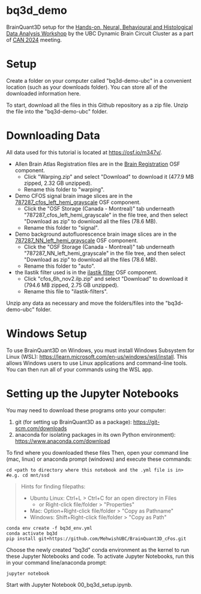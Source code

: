 # bq3d_demo
BrainQuant3D setup for the [Hands-on, Neural, Behavioural and Histological Data Analysis Workshop](https://can-acn.org/meeting-2024/satellite-events/hands-on-neural-behavioural-and-histological-data-analysis-workshop-can2024-satellite/) by the UBC Dynamic Brain Circuit Cluster as a part of [CAN 2024](https://can-acn.org/meeting-2024/) meeting.

# Setup
Create a folder on your computer called "bq3d-demo-ubc" in a convenient location (such as your downloads folder). You can store all of the downloaded information here.

To start, download all the files in this Github repository as a zip file. Unzip the file into the "bq3d-demo-ubc" folder.

# Downloading Data
All data used for this tutorial is located at https://osf.io/m347v/.

- Allen Brain Atlas Registration files are in the [Brain Registration](https://osf.io/bmpw5/) OSF component. 
  - Click "Warping.zip" and select "Download" to download it (477.9 MB zipped, 2.32 GB unzipped).
  - Rename this folder to "warping".
- Demo CFOS signal brain image slices are in the [787287_cfos_left_hemi_grayscale](https://osf.io/v6q3b/) OSF component. 
  - Click the "OSF Storage (Canada - Montreal)" tab underneath "787287_cfos_left_hemi_grayscale" in the file tree, and then select "Download as zip" to download all the files (78.6 MB).
  - Rename this folder to "signal".
- Demo background autofluorescence brain image slices are in the [787287_NN_left_hemi_grayscale](https://osf.io/wbf2h/) OSF component.
  - Click the "OSF Storage (Canada - Montreal)" tab underneath "787287_NN_left_hemi_grayscale" in the file tree, and then select "Download as zip" to download all the files (78.6 MB).
  - Rename this folder to "auto".
- the Ilastik filter used is in the [ilastik filter](https://osf.io/jckgr/) OSF component. 
  - Click "cfos_6h_nov2.ilp.zip" and select "Download" to download it (794.6 MB zipped, 2.75 GB unzipped).
  - Rename this file to "ilastik-filters".

Unzip any data as necessary and move the folders/files into the "bq3d-demo-ubc" folder.

# Windows Setup
To use BrainQuant3D on Windows, you must install Windows Subsystem for Linux (WSL): https://learn.microsoft.com/en-us/windows/wsl/install. This allows Windows users to use Linux applications and command-line tools. You can then run all of your commands using the WSL app.

# Setting up the Jupyter Notebooks
You may need to download these programs onto your computer:
1. git (for setting up BrainQuant3D as a package): https://git-scm.com/downloads
2. anaconda for isolating packages in its own Python environment): https://www.anaconda.com/download

To find where you downloaded these files
Then, open your command line (mac, linux) or anaconda prompt (windows) and execute these commands:
```
cd <path to directory where this notebook and the .yml file is in> #e.g. cd mnt/ssd
```
> Hints for finding filepaths: 
> - Ubuntu Linux: Ctrl+L > Ctrl+C for an open directory in Files
>   - or Right-click file/folder > "Properties" 
> - Mac: Option+Right-click file/folder > "Copy <file> as Pathname" 
> - Windows: Shift+Right-click file/folder > "Copy as Path" 
```
conda env create -f bq3d_env.yml
conda activate bq3d
pip install git+https://github.com/MehwishUBC/BrainQuant3D_cFos.git
```
Choose the newly created "bq3d" conda environment as the kernel to run these Jupyter Notebooks and code. To activate Jupyter Notebooks, run this in your command line/anaconda prompt:
```
jupyter notebook
```
Start with Jupyter Notebook 00_bq3d_setup.ipynb.
